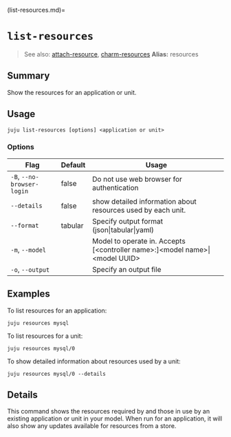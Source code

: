 (list-resources.md)=
# `list-resources`
> See also: [attach-resource](#attach-resource), [charm-resources](#charm-resources)
**Alias:** resources

## Summary
Show the resources for an application or unit.

## Usage
```juju list-resources [options] <application or unit>```

### Options
| Flag | Default | Usage |
| --- | --- | --- |
| `-B`, `--no-browser-login` | false | Do not use web browser for authentication |
| `--details` | false | show detailed information about resources used by each unit. |
| `--format` | tabular | Specify output format (json&#x7c;tabular&#x7c;yaml) |
| `-m`, `--model` |  | Model to operate in. Accepts [&lt;controller name&gt;:]&lt;model name&gt;&#x7c;&lt;model UUID&gt; |
| `-o`, `--output` |  | Specify an output file |

## Examples

To list resources for an application:

	juju resources mysql

To list resources for a unit:

	juju resources mysql/0

To show detailed information about resources used by a unit:

	juju resources mysql/0 --details


## Details

This command shows the resources required by and those in use by an existing
application or unit in your model.  When run for an application, it will also show any
updates available for resources from a store.